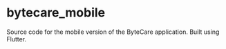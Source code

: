 # bytecare_mobile
Source code for the mobile version of the ByteCare application. Built using Flutter.
